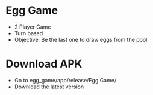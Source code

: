 # Egg Game
- 2 Player Game
- Turn based
- Objective: Be the last one to draw eggs from the pool

# Download APK
- Go to egg_game/app/release/Egg Game/
- Download the latest version
